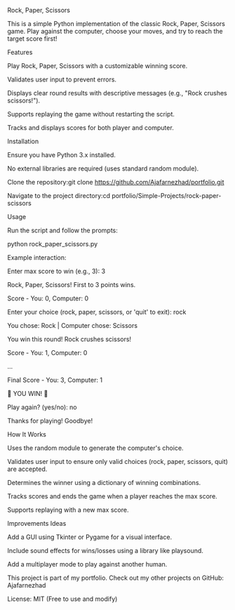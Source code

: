 Rock, Paper, Scissors

This is a simple Python implementation of the classic Rock, Paper, Scissors game. Play against the computer, choose your moves, and try to reach the target score first!

Features



Play Rock, Paper, Scissors with a customizable winning score.

Validates user input to prevent errors.

Displays clear round results with descriptive messages (e.g., "Rock crushes scissors!").

Supports replaying the game without restarting the script.

Tracks and displays scores for both player and computer.



Installation



Ensure you have Python 3.x installed.

No external libraries are required (uses standard random module).

Clone the repository:git clone https://github.com/Ajafarnezhad/portfolio.git





Navigate to the project directory:cd portfolio/Simple-Projects/rock-paper-scissors







Usage

Run the script and follow the prompts:

python rock\_paper\_scissors.py



Example interaction:

Enter max score to win (e.g., 3): 3

Rock, Paper, Scissors! First to 3 points wins.



Score - You: 0, Computer: 0

Enter your choice (rock, paper, scissors, or 'quit' to exit): rock

You chose: Rock | Computer chose: Scissors

You win this round! Rock crushes scissors!



Score - You: 1, Computer: 0

...

Final Score - You: 3, Computer: 1

🎉 YOU WIN! 🎉

Play again? (yes/no): no

Thanks for playing! Goodbye!



How It Works



Uses the random module to generate the computer's choice.

Validates user input to ensure only valid choices (rock, paper, scissors, quit) are accepted.

Determines the winner using a dictionary of winning combinations.

Tracks scores and ends the game when a player reaches the max score.

Supports replaying with a new max score.



Improvements Ideas



Add a GUI using Tkinter or Pygame for a visual interface.

Include sound effects for wins/losses using a library like playsound.

Add a multiplayer mode to play against another human.



This project is part of my portfolio. Check out my other projects on GitHub: Ajafarnezhad

License: MIT (Free to use and modify)

